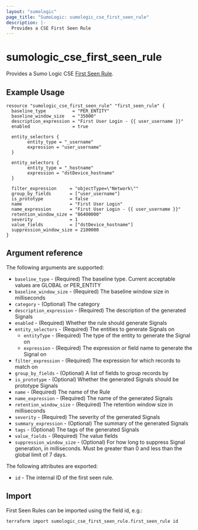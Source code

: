 ```yaml
---
layout: "sumologic"
page_title: "SumoLogic: sumologic_cse_first_seen_rule"
description: |-
  Provides a CSE First Seen Rule
---
```


# sumologic_cse_first_seen_rule
Provides a Sumo Logic CSE [First Seen Rule](https://help.sumologic.com/docs/cse/rules/write-first-seen-rule/).

## Example Usage
```hcl
resource "sumologic_cse_first_seen_rule" "first_seen_rule" {
  baseline_type          = "PER_ENTITY"
  baseline_window_size   = "35000"
  description_expression = "First User Login - {{ user_username }}"
  enabled                = true

  entity_selectors {
        entity_type = "_username"
        expression = "user_username"
  }

  entity_selectors {
        entity_type = "_hostname"
        expression = "dstDevice_hostname"
  }

  filter_expression     = "objectType=\"Network\""
  group_by_fields       = ["user_username"]
  is_prototype          = false
  name                  = "First User Login"
  name_expression       = "First User Login - {{ user_username }}"
  retention_window_size = "86400000"
  severity              = 1
  value_fields          = ["dstDevice_hostname"]
  suppression_window_size = 2100000
}
```

## Argument reference

The following arguments are supported:

- `baseline_type` - (Required) The baseline type. Current acceptable values are GLOBAL or PER_ENTITY
- `baseline_window_size` - (Required) The baseline window size in milliseconds
- `category` - (Optional) The category
- `description_expression` - (Required) The description of the generated Signals
- `enabled` - (Required) Whether the rule should generate Signals
- `entity_selectors` - (Required) The entities to generate Signals on
  + `entityType` - (Required) The type of the entity to generate the Signal on
  + `expression` - (Required) The expression or field name to generate the Signal on
- `filter_expression` - (Required) The expression for which records to match on
- `group_by_fields` - (Optional) A list of fields to group records by
- `is_prototype` - (Optional) Whether the generated Signals should be prototype Signals
- `name` - (Required) The name of the Rule
- `name_expression` - (Required) The name of the generated Signals
- `retention_window_size` - (Required) The retention window size in milliseconds
- `severity` - (Required) The severity of the generated Signals
- `summary_expression` - (Optional) The summary of the generated Signals
- `tags` - (Optional) The tags of the generated Signals
- `value_fields` - (Required) The value fields
- `suppression_window_size` - (Optional) For how long to suppress Signal generation, in milliseconds. Must be greater than 0 and less than the global limit of 7 days.

The following attributes are exported:

- `id` - The internal ID of the first seen rule.

## Import

First Seen Rules can be imported using the field id, e.g.:
```hcl
terraform import sumologic_cse_first_seen_rule.first_seen_rule id
```